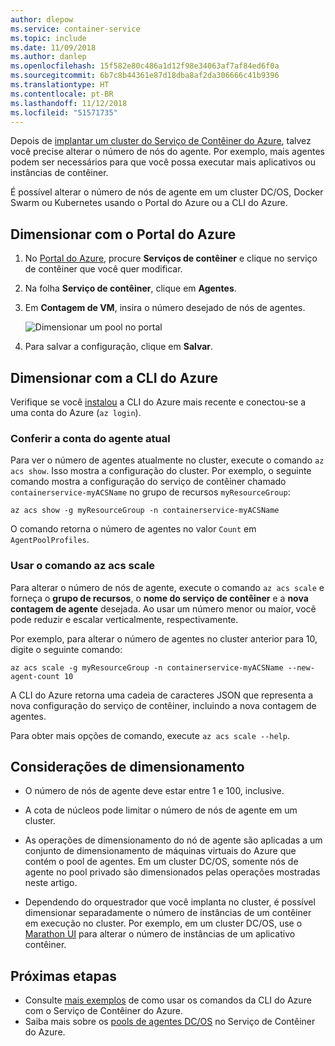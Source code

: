 ```yaml
---
author: dlepow
ms.service: container-service
ms.topic: include
ms.date: 11/09/2018
ms.author: danlep
ms.openlocfilehash: 15f582e80c486a1d12f98e34063af7af84ed6f0a
ms.sourcegitcommit: 6b7c8b44361e87d18dba8af2da306666c41b9396
ms.translationtype: HT
ms.contentlocale: pt-BR
ms.lasthandoff: 11/12/2018
ms.locfileid: "51571735"
---
```

Depois de [implantar um cluster do Serviço de Contêiner do Azure](../articles/container-service/dcos-swarm/container-service-deployment.md), talvez você precise alterar o número de nós do agente. Por exemplo, mais agentes podem ser necessários para que você possa executar mais aplicativos ou instâncias de contêiner. 

É possível alterar o número de nós de agente em um cluster DC/OS, Docker Swarm ou Kubernetes usando o Portal do Azure ou a CLI do Azure. 

## <a name="scale-with-the-azure-portal"></a>Dimensionar com o Portal do Azure

1. No [Portal do Azure](https://portal.azure.com), procure **Serviços de contêiner** e clique no serviço de contêiner que você quer modificar.
2. Na folha **Serviço de contêiner**, clique em **Agentes**.
3. Em **Contagem de VM**, insira o número desejado de nós de agentes.

    ![Dimensionar um pool no portal](./media/container-service-scale/container-service-scale-portal.png)

4. Para salvar a configuração, clique em **Salvar**.

## <a name="scale-with-the-azure-cli"></a>Dimensionar com a CLI do Azure

Verifique se você [instalou](/cli/azure/install-az-cli2) a CLI do Azure mais recente e conectou-se a uma conta do Azure (`az login`).

### <a name="see-the-current-agent-count"></a>Conferir a conta do agente atual
Para ver o número de agentes atualmente no cluster, execute o comando `az acs show`. Isso mostra a configuração do cluster. Por exemplo, o seguinte comando mostra a configuração do serviço de contêiner chamado `containerservice-myACSName` no grupo de recursos `myResourceGroup`:

```azurecli
az acs show -g myResourceGroup -n containerservice-myACSName
```

O comando retorna o número de agentes no valor `Count` em `AgentPoolProfiles`.

### <a name="use-the-az-acs-scale-command"></a>Usar o comando az acs scale
Para alterar o número de nós de agente, execute o comando `az acs scale` e forneça o **grupo de recursos**, o **nome do serviço de contêiner** e a **nova contagem de agente** desejada. Ao usar um número menor ou maior, você pode reduzir e escalar verticalmente, respectivamente.

Por exemplo, para alterar o número de agentes no cluster anterior para 10, digite o seguinte comando:

```azurecli
az acs scale -g myResourceGroup -n containerservice-myACSName --new-agent-count 10
```

A CLI do Azure retorna uma cadeia de caracteres JSON que representa a nova configuração do serviço de contêiner, incluindo a nova contagem de agentes.

Para obter mais opções de comando, execute `az acs scale --help`.

## <a name="scaling-considerations"></a>Considerações de dimensionamento

* O número de nós de agente deve estar entre 1 e 100, inclusive. 

* A cota de núcleos pode limitar o número de nós de agente em um cluster.

* As operações de dimensionamento do nó de agente são aplicadas a um conjunto de dimensionamento de máquinas virtuais do Azure que contém o pool de agentes. Em um cluster DC/OS, somente nós de agente no pool privado são dimensionados pelas operações mostradas neste artigo.

* Dependendo do orquestrador que você implanta no cluster, é possível dimensionar separadamente o número de instâncias de um contêiner em execução no cluster. Por exemplo, em um cluster DC/OS, use o [Marathon UI](../articles/container-service/dcos-swarm/container-service-mesos-marathon-ui.md) para alterar o número de instâncias de um aplicativo contêiner.


## <a name="next-steps"></a>Próximas etapas
* Consulte [mais exemplos](../articles/container-service/dcos-swarm/container-service-create-acs-cluster-cli.md) de como usar os comandos da CLI do Azure com o Serviço de Contêiner do Azure.
* Saiba mais sobre os [pools de agentes DC/OS](../articles/container-service/dcos-swarm/container-service-dcos-agents.md) no Serviço de Contêiner do Azure.

